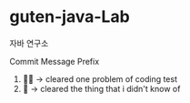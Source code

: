 # guten-java-Lab
자바 연구소

Commit Message Prefix
1. 🧑‍💻 -> cleared one problem of coding test
2. 🧐 -> cleared the thing that i didn't know of
